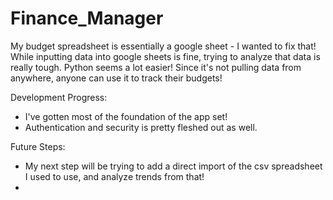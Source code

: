 # Finance_Manager

My budget spreadsheet is essentially a google sheet - I wanted to fix that! While inputting data into google sheets is fine, trying to analyze that data is really tough. Python seems a lot easier! Since it's not pulling data from anywhere, anyone can use it to track their budgets!

Development Progress:
 - I've gotten most of the foundation of the app set!
 - Authentication and security is pretty fleshed out as well.
   
Future Steps:
 - My next step will be trying to add a direct import of the csv spreadsheet I used to use, and analyze trends from that!
 - 
